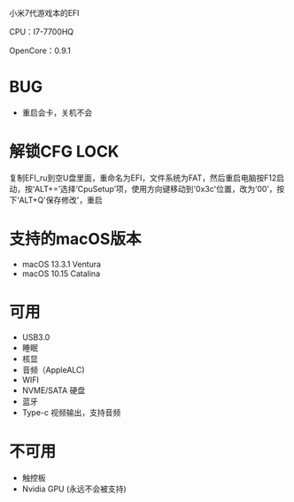 小米7代游戏本的EFI

CPU：I7-7700HQ

OpenCore：0.9.1

# BUG
* 重启会卡，关机不会

# 解锁CFG LOCK
复制EFI_ru到空U盘里面，重命名为EFI，文件系统为FAT，然后重启电脑按F12启动，按‘ALT+=’选择‘CpuSetup’项，使用方向键移动到'0x3c'位置，改为‘00’，按下‘ALT+Q'保存修改'，重启

# 支持的macOS版本
* macOS 13.3.1 Ventura
* macOS 10.15 Catalina

# 可用
* USB3.0
* 睡眠
* 核显
* 音频（AppleALC)
* WIFI
* NVME/SATA 硬盘
* 蓝牙
* Type-c 视频输出，支持音频

# 不可用
* 触控板
* Nvidia GPU (永远不会被支持)

